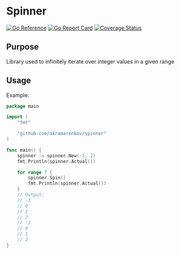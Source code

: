 # Spinner

[![Go Reference](https://pkg.go.dev/badge/github.com/akramarenkov/spinner.svg)](https://pkg.go.dev/github.com/akramarenkov/spinner)
[![Go Report Card](https://goreportcard.com/badge/github.com/akramarenkov/spinner)](https://goreportcard.com/report/github.com/akramarenkov/spinner)
[![Coverage Status](https://coveralls.io/repos/github/akramarenkov/spinner/badge.svg)](https://coveralls.io/github/akramarenkov/spinner)

## Purpose

Library used to infinitely iterate over integer values ​​in a given range

## Usage

Example:

```go
package main

import (
    "fmt"

    "github.com/akramarenkov/spinner"
)

func main() {
    spinner := spinner.New(-1, 2)
    fmt.Println(spinner.Actual())

    for range 7 {
        spinner.Spin()
        fmt.Println(spinner.Actual())
    }
    // Output:
    // -1
    // 0
    // 1
    // 2
    // -1
    // 0
    // 1
    // 2
}
```
